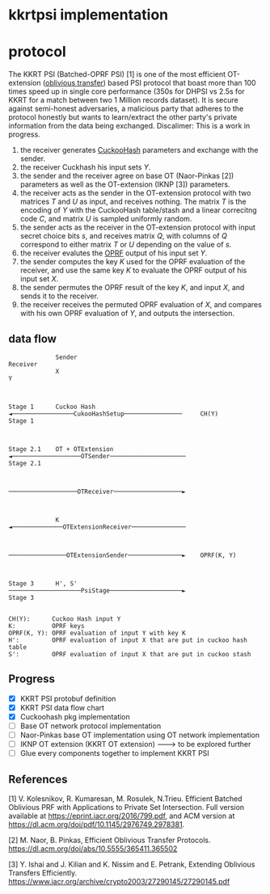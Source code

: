 # kkrtpsi implementation

# protocol
The KKRT PSI (Batched-OPRF PSI) [1] is one of the most efficient OT-extension ([oblivious transfer](https://en.wikipedia.org/wiki/Oblivious_transfer)) based PSI protocol that boast more than 100 times speed up in single core performance (350s for DHPSI vs 2.5s for KKRT for a match between two 1 Million records dataset). It is secure against semi-honest adversaries, a malicious party that adheres to the protocol honestly but wants to learn/extract the other party's private information from the data being exchanged.
Discalimer: This is a work in progress.

1. the receiver generates [CuckooHash](https://en.wikipedia.org/wiki/Cuckoo_hashing) parameters and exchange with the sender.
2. the receiver Cuckhash his input sets _Y_.
3. the sender and the receiver agree on base OT (Naor-Pinkas [2]) parameters as well as the OT-extension (IKNP [3]) parameters.
4. the receiver acts as the sender in the OT-extension protocol with two matrices _T_ and  _U_ as input, and receives nothing. The matrix _T_ is the encoding of _Y_ with the CuckooHash table/stash and a linear correcitng code _C_, and matrix _U_ is sampled uniformly random.
5. the sender acts as the receiver in the OT-extension protocol with input secret choice bits _s_, and receives matrix _Q_, with columns of _Q_ correspond to either matrix _T_ or _U_ depending on the value of _s_.
6. the receiver evalutes the [OPRF](https://en.wikipedia.org/wiki/Pseudorandom_function_family#Oblivious_pseudorandom_functions) output of his input set _Y_.
7. the sender computes the key _K_ used for the OPRF evaluation of the receiver, and use the same key _K_ to evaluate the OPRF output of his input set _X_.
8. the sender permutes the OPRF result of the key _K_, and input _X_, and sends it to the receiver.
9. the receiver receives the permuted OPRF evaluation of _X_, and compares with his own OPRF evaluation of _Y_, and outputs the intersection.


## data flow
```
             Sender                                                                  Receiver
             X                                                                       Y



Stage 1      Cuckoo Hash        ◄─────────────────CukooHashSetup────────────────     CH(Y)         Stage 1



Stage 2.1    OT + OTExtension   ◄───────────────────OTSender─────────────────────                  Stage 2.1


                                ───────────────────OTReceiver───────────────────►



             K                  ◄──────────────OTExtensionReceiver───────────────


                                ────────────────OTExtensionSender───────────────►    OPRF(K, Y)



Stage 3      H', S'             ────────────────────PsiStage────────────────────►                  Stage 3


CH(Y):      Cuckoo Hash input Y
K:          OPRF keys
OPRF(K, Y): OPRF evaluation of input Y with key K
H':         OPRF evaluation of input X that are put in cuckoo hash table
S':         OPRF evaluation of input X that are put in cuckoo stash
```

## Progress
- [x] KKRT PSI protobuf definition
- [x] KKRT PSI data flow chart
- [x] Cuckoohash pkg implementation
- [ ] Base OT network protocol implementation
- [ ] Naor-Pinkas base OT implementation using OT network implementation
- [ ] IKNP OT extension (KKRT OT extension) ---> to be explored further
- [ ] Glue every components together to implement KKRT PSI

## References

[1] V. Kolesnikov, R. Kumaresan, M. Rosulek, N.Trieu. Efficient Batched Oblivious PRF with Applications to Private Set Intersection. Full version available at https://eprint.iacr.org/2016/799.pdf, and ACM version at https://dl.acm.org/doi/pdf/10.1145/2976749.2978381.

[2] M. Naor, B. Pinkas, Efficient Oblivious Transfer Protocols. https://dl.acm.org/doi/abs/10.5555/365411.365502

[3] Y. Ishai and J. Kilian and K. Nissim and E. Petrank, Extending Oblivious Transfers Efficiently. https://www.iacr.org/archive/crypto2003/27290145/27290145.pdf
